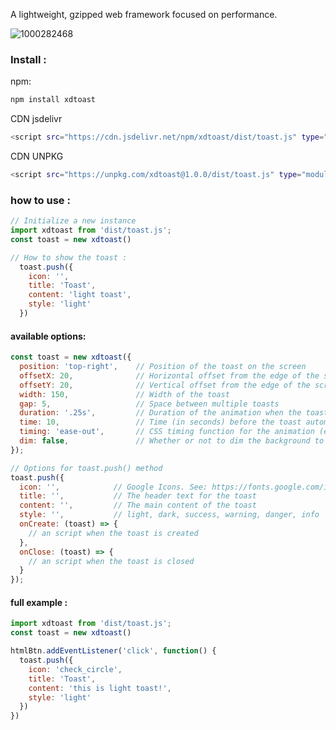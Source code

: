 A lightweight, gzipped web framework focused on performance. 

![1000282468](https://github.com/user-attachments/assets/cffcb0c0-66a5-47ed-90ca-9faff6804fbb)


### Install :

npm:
```bash
npm install xdtoast
```

CDN jsdelivr
```bash
<script src="https://cdn.jsdelivr.net/npm/xdtoast/dist/toast.js" type="module"></script>
```

CDN UNPKG
```bash
<script src="https://unpkg.com/xdtoast@1.0.0/dist/toast.js" type="module"></script>
```

### how to use : 
```javascript
// Initialize a new instance
import xdtoast from 'dist/toast.js';
const toast = new xdtoast()

// How to show the toast :
  toast.push({
    icon: '',
    title: 'Toast',
    content: 'light toast',
    style: 'light'
  })
```

#### available options: 
```javascript
const toast = new xdtoast({
  position: 'top-right',    // Position of the toast on the screen
  offsetX: 20,              // Horizontal offset from the edge of the screen
  offsetY: 20,              // Vertical offset from the edge of the screen
  width: 150,               // Width of the toast
  gap: 5,                   // Space between multiple toasts
  duration: '.25s',         // Duration of the animation when the toast appears 
  time: 10,                 // Time (in seconds) before the toast automatically dismisses
  timing: 'ease-out',       // CSS timing function for the animation (e.g., ease, ease-in, ease-out, linear)
  dim: false,               // Whether or not to dim the background to old toast (true/false)
});

// Options for toast.push() method
toast.push({
  icon: '',            // Google Icons. See: https://fonts.google.com/icons
  title: '',           // The header text for the toast
  content: '',         // The main content of the toast
  style: '',           // light, dark, success, warning, danger, info
  onCreate: (toast) => {
    // an script when the toast is created
  },
  onClose: (toast) => {
    // an script when the toast is closed
  }
});
```

#### full example :
```javascript
import xdtoast from 'dist/toast.js';
const toast = new xdtoast()

htmlBtn.addEventListener('click', function() {
  toast.push({
    icon: 'check_circle',
    title: 'Toast',
    content: 'this is light toast!',
    style: 'light'
  })
})
```

